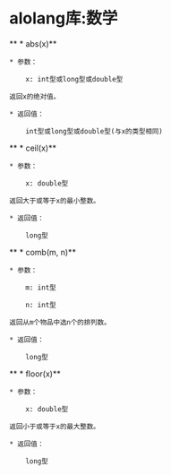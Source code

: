 # alolang库:数学

** * abs(x)**

    * 参数：
	
	    x: int型或long型或double型
	
	返回x的绝对值。
	
	* 返回值：

	    int型或long型或double型(与x的类型相同)



** * ceil(x)**

    * 参数：

	    x: double型

	返回大于或等于x的最小整数。

	* 返回值：

	    long型



** * comb(m, n)**

    * 参数：

	    m: int型

		n: int型

	返回从m个物品中选n个的排列数。

	* 返回值：

	    long型



** * floor(x)**

    * 参数：

        x: double型
	
	返回小于或等于x的最大整数。
	
	* 返回值：
	
	    long型